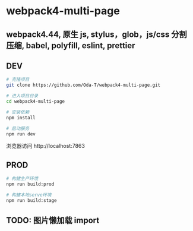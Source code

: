 # webpack4-multi-page

## webpack4.44, 原生 js, stylus，glob，js/css 分割压缩, babel, polyfill, eslint, prettier

## DEV

```bash
# 克隆项目
git clone https://github.com/Oda-T/webpack4-multi-page.git

# 进入项目目录
cd webpack4-multi-page

# 安装依赖
npm install

# 启动服务
npm run dev
```

浏览器访问 http://localhost:7863

## PROD

```bash
# 构建生产环境
npm run build:prod

# 构建本地serve环境
npm run build:stage
```

## TODO: 图片懒加载 import
